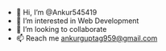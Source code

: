 - 👋 Hi, I’m @Ankur545419
- 👀 I’m interested in Web Development 
- 💞️ I’m looking to collaborate
- 📫 Reach me ankurguptag959@gmail.com

<!---
Ankur545419/Ankur545419 is a ✨ special ✨ repository because its `README.md` (this file) appears on your GitHub profile.
You can click the Preview link to take a look at your changes.
--->
